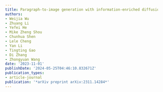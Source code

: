 ```yaml
---
title: Paragraph-to-image generation with information-enriched diffusion model
authors:
- Weijia Wu
- Zhuang Li
- Yefei He
- Mike Zheng Shou
- Chunhua Shen
- Lele Cheng
- Yan Li
- Tingting Gao
- Di Zhang
- Zhongyuan Wang
date: '2023-11-01'
publishDate: '2024-05-25T04:46:10.832671Z'
publication_types:
- article-journal
publication: '*arXiv preprint arXiv:2311.14284*'
---
```

